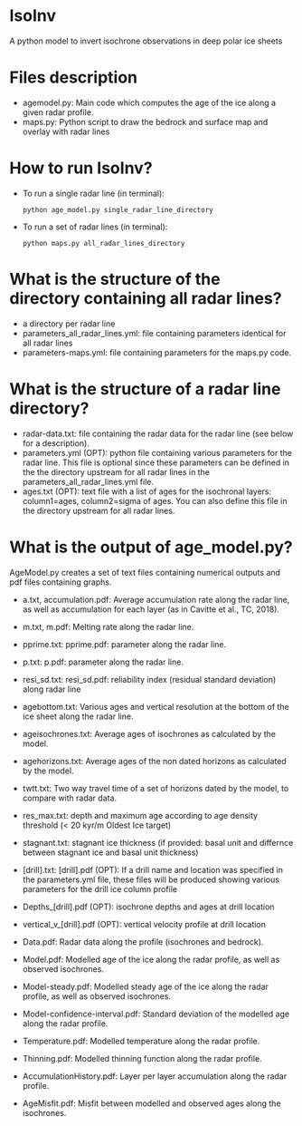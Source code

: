 # IsoInv

A python model to invert isochrone observations in deep polar ice sheets

# Files description

* agemodel.py: Main code which computes the age of the ice along a given radar profile.
* maps.py: Python script to draw the bedrock and surface map and overlay with radar lines


# How to run IsoInv?

* To run a single radar line (in terminal):

	`python age_model.py single_radar_line_directory`

* To run a set of radar lines (in terminal):

	`python maps.py all_radar_lines_directory`

# What is the structure of the directory containing all radar lines?

* a directory per radar line
* parameters_all_radar_lines.yml: file containing parameters identical for all radar lines
* parameters-maps.yml: file containing parameters for the maps.py code.

# What is the structure of a radar line directory?

* radar-data.txt: file containing the radar data for the radar line (see below for a description).
* parameters.yml (OPT): python file containing various parameters for the radar line. This file is optional since these parameters can be defined in the the directory upstream for all radar lines in the parameters_all_radar_lines.yml file.
* ages.txt (OPT): text file with a list of ages for the isochronal layers: column1=ages, column2=sigma of ages. You can also define this file in the directory upstream for all radar lines.

# What is the output of age_model.py?

AgeModel.py creates a set of text files containing numerical outputs and pdf files containing graphs.

* a.txt, accumulation.pdf: Average accumulation rate along the radar line, as well as accumulation for each layer (as in Cavitte et al., TC, 2018).
* m.txt, m.pdf: Melting rate along the radar line.
* pprime.txt: pprime.pdf: parameter along the radar line.
* p.txt: p.pdf: parameter along the radar line.
* resi_sd.txt: resi_sd.pdf: reliability index (residual standard deviation) along radar line
* agebottom.txt: Various ages and vertical resolution at the bottom of the ice sheet along the radar line.
* ageisochrones.txt: Average ages of isochrones as calculated by the model.
* agehorizons.txt: Average ages of the non dated horizons as calculated by the model.
* twtt.txt: Two way travel time of a set of horizons dated by the model, to compare with radar data.
* res_max.txt: depth and maximum age according to age density threshold (< 20 kyr/m Oldest Ice target)
* stagnant.txt: stagnant ice thickness (if provided: basal unit and differnce between stagnant ice and basal unit thickness)
* [drill].txt: [drill].pdf (OPT): If a drill name and location was specified in the parameters.yml file, these files will be produced showing various parameters for the drill ice column profile
* Depths_[drill].pdf (OPT): isochrone depths and ages at drill location
* vertical_v_[drill].pdf (OPT): vertical velocity profile at drill location

* Data.pdf: Radar data along the profile (isochrones and bedrock).
* Model.pdf: Modelled age of the ice along the radar profile, as well as observed isochrones.
* Model-steady.pdf: Modelled steady age of the ice along the radar profile, as well as observed isochrones.
* Model-confidence-interval.pdf: Standard deviation of the modelled age along the radar profile.
* Temperature.pdf: Modelled temperature along the radar profile.
* Thinning.pdf: Modelled thinning function along the radar profile.
* AccumulationHistory.pdf: Layer per layer accumulation along the radar profile.
* AgeMisfit.pdf: Misfit between modelled and observed ages along the isochrones.
